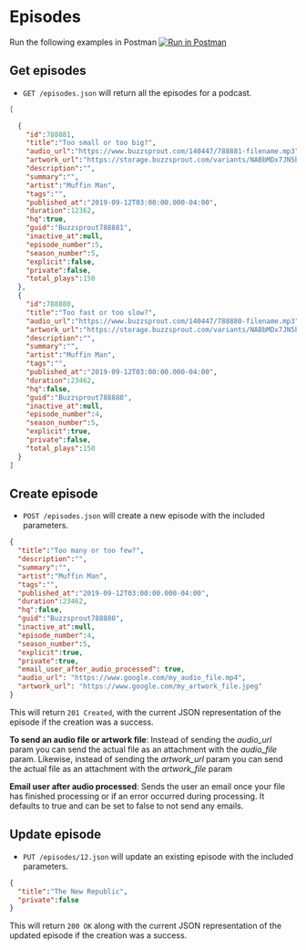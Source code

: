 Episodes
========
Run the following examples in Postman [![Run in Postman](https://run.pstmn.io/button.svg)](https://app.getpostman.com/run-collection/6eae6ad6bc679e8ad112)

Get episodes
------------

* `GET /episodes.json` will return all the episodes for a podcast.

```json
[

  {
    "id":788881,
    "title":"Too small or too big?",
    "audio_url":"https://www.buzzsprout.com/140447/788881-filename.mp3",
    "artwork_url":"https://storage.buzzsprout.com/variants/NABbMDx7JN5bSLzLPXyj67jA/8d66eb17bb7d02ca4856ab443a78f2148cafbb129f58a3c81282007c6fe24ff2",
    "description":"",
    "summary":"",
    "artist":"Muffin Man",
    "tags":"",
    "published_at":"2019-09-12T03:00:00.000-04:00",
    "duration":12362,
    "hq":true,
    "guid":"Buzzsprout788881",
    "inactive_at":null,
    "episode_number":5,
    "season_number":5,
    "explicit":false,
    "private":false,
    "total_plays":150
  },
  {
    "id":788880,
    "title":"Too fast or too slow?",
    "audio_url":"https://www.buzzsprout.com/140447/788880-filename.mp3",
    "artwork_url":"https://storage.buzzsprout.com/variants/NABbMDx7JN5bSLzLPXyj67jA/8d66eb17bb7d02ca4856ab443a78f2148cafbb129f58a3c81282007c6fe24ff2",
    "description":"",
    "summary":"",
    "artist":"Muffin Man",
    "tags":"",
    "published_at":"2019-09-12T03:00:00.000-04:00",
    "duration":23462,
    "hq":false,
    "guid":"Buzzsprout788880",
    "inactive_at":null,
    "episode_number":4,
    "season_number":5,
    "explicit":true,
    "private":false,
    "total_plays":150
  }
]
```
Create episode
-------------
* `POST /episodes.json` will create a new episode with the included parameters.

```json
{
  "title":"Too many or too few?",
  "description":"",
  "summary":"",
  "artist":"Muffin Man",
  "tags":"",
  "published_at":"2019-09-12T03:00:00.000-04:00",
  "duration":23462,
  "hq":false,
  "guid":"Buzzsprout788880",
  "inactive_at":null,
  "episode_number":4,
  "season_number":5,
  "explicit":true,
  "private":true,
  "email_user_after_audio_processed": true,
  "audio_url": "https://www.google.com/my_audio_file.mp4",
  "artwork_url": "https://www.google.com/my_artwork_file.jpeg"
}
```

This will return `201 Created`,  with the current JSON representation of the episode if the creation was a success.

**To send an audio file or artwork file**:  Instead of sending the *audio_url* param you can send the actual file as an attachment with the *audio_file* param. Likewise, instead of sending the *artwork_url* param you can send the actual file as an attachment with the *artwork_file* param

**Email user after audio processed**: Sends the user an email once your file has finished processing or if an error occurred during processing. It defaults to true and can be set to false to not send any emails.


Update episode
-------------
* `PUT /episodes/12.json` will update an existing episode with the included parameters.

```json
{
  "title":"The New Republic",
  "private":false
}
```

This will return `200 OK` along with the current JSON representation of the updated episode if the creation was a success.
